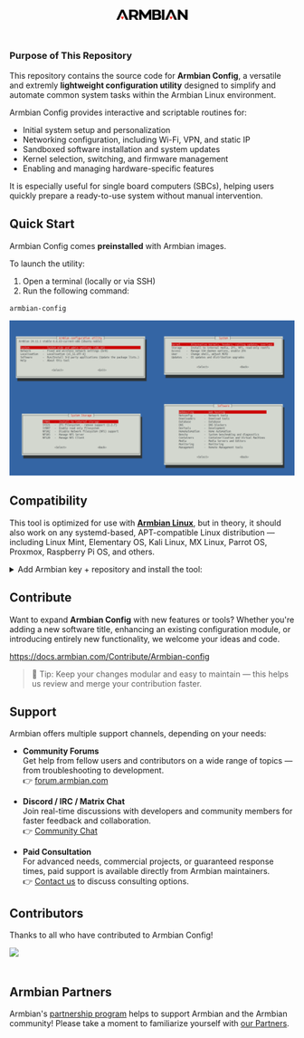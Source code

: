 <h2 align="center">
  <img src="https://raw.githubusercontent.com/armbian/.github/master/profile/logo.png" alt="Armbian logo" width="25%">
  <br><br>
</h2>

### Purpose of This Repository

This repository contains the source code for **Armbian Config**, a versatile and extremly **lightweight configuration utility** designed to simplify and automate common system tasks within the Armbian Linux environment.

Armbian Config provides interactive and scriptable routines for:

- Initial system setup and personalization  
- Networking configuration, including Wi-Fi, VPN, and static IP  
- Sandboxed software installation and system updates  
- Kernel selection, switching, and firmware management  
- Enabling and managing hardware-specific features  

It is especially useful for single board computers (SBCs), helping users quickly prepare a ready-to-use system without manual intervention.

## Quick Start

Armbian Config comes **preinstalled** with Armbian images.

To launch the utility:

1. Open a terminal (locally or via SSH)
2. Run the following command:

```bash
armbian-config
```

<a href=#><img src=.github/images/common.png></a>

## Compatibility

This tool is optimized for use with [**Armbian Linux**](https://www.armbian.com), but in theory, it should also work on any systemd-based, APT-compatible Linux distribution — including Linux Mint, Elementary OS, Kali Linux, MX Linux, Parrot OS, Proxmox, Raspberry Pi OS, and others.
<details><summary>Add Armbian key + repository and install the tool:</summary>
  
```bash
wget -qO - https://apt.armbian.com/armbian.key | gpg --dearmor | \
sudo tee /usr/share/keyrings/armbian.gpg > /dev/null
cat << EOF | sudo tee /etc/apt/sources.list.d/armbian-config.sources > /dev/null
Types: deb
URIs: https://github.armbian.com/configng
Suites: stable
Components: main
Signed-By: /usr/share/keyrings/armbian.gpg
EOF
sudo apt update
sudo apt -y install armbian-config
armbian-config
```
</details>

## Contribute

Want to expand **Armbian Config** with new features or tools? Whether you're adding a new software title, enhancing an existing configuration module, or introducing entirely new functionality, we welcome your ideas and code.

<https://docs.armbian.com/Contribute/Armbian-config>

> 📌 Tip: Keep your changes modular and easy to maintain — this helps us review and merge your contribution faster.

## Support

Armbian offers multiple support channels, depending on your needs:

- **Community Forums**  
  Get help from fellow users and contributors on a wide range of topics — from troubleshooting to development.  
  👉 [forum.armbian.com](https://forum.armbian.com)

- **Discord / IRC / Matrix Chat**  
  Join real-time discussions with developers and community members for faster feedback and collaboration.  
  👉 [Community Chat](https://docs.armbian.com/Community_IRC/)

- **Paid Consultation**  
  For advanced needs, commercial projects, or guaranteed response times, paid support is available directly from Armbian maintainers.  
  👉 [Contact us](https://www.armbian.com/contact) to discuss consulting options.

## Contributors

Thanks to all who have contributed to Armbian Config!

<a href="https://github.com/armbian/configng/graphs/contributors">
  <img src="https://contrib.rocks/image?repo=armbian/configng" />
</a>
<br>
<br>

## Armbian Partners

Armbian's [partnership program](https://forum.armbian.com/subscriptions) helps to support Armbian and the Armbian community! Please take a moment to familiarize yourself with [our Partners](https://armbian.com/partners).
